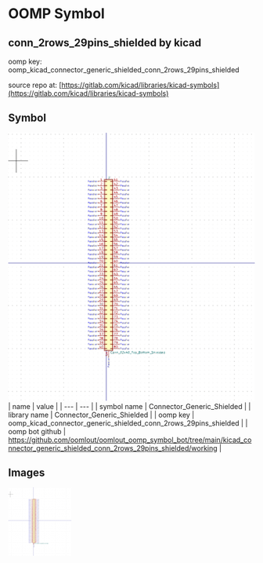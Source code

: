 # OOMP Symbol  
## conn_2rows_29pins_shielded  by kicad  
  
oomp key: oomp_kicad_connector_generic_shielded_conn_2rows_29pins_shielded  
  
source repo at: [https://gitlab.com/kicad/libraries/kicad-symbols](https://gitlab.com/kicad/libraries/kicad-symbols)  
## Symbol  
  
[![working.png](working_600.png)](working.png)  
| name | value | 
| --- | --- | 
| symbol name | Connector_Generic_Shielded | 
| library name | Connector_Generic_Shielded | 
| oomp key | oomp_kicad_connector_generic_shielded_conn_2rows_29pins_shielded | 
| oomp bot github | https://github.com/oomlout/oomlout_oomp_symbol_bot/tree/main/kicad_connector_generic_shielded_conn_2rows_29pins_shielded/working | 
## Images  
  
[![working.png](working_140.png)](working.png)  
